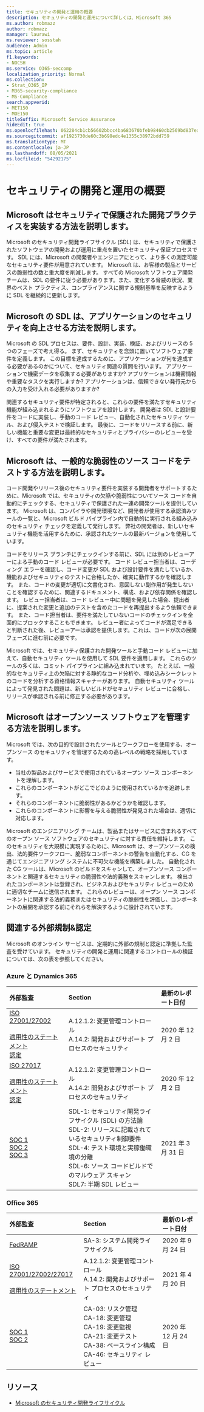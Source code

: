 ```yaml
---
title: セキュリティの開発と運用の概要
description: セキュリティの開発と運用について詳しくは、Microsoft 365
ms.author: robmazz
author: robmazz
manager: laurawi
ms.reviewer: sosstah
audience: Admin
ms.topic: article
f1.keywords:
- NOCSH
ms.service: O365-seccomp
localization_priority: Normal
ms.collection:
- Strat_O365_IP
- M365-security-compliance
- MS-Compliance
search.appverid:
- MET150
- MOE150
titleSuffix: Microsoft Service Assurance
hideEdit: true
ms.openlocfilehash: 062284cb1cb56602bbcc4ba683670bfeb98460db2569bd837eaf748feceaae7d
ms.sourcegitcommit: af1925730de60c3b698edc4e1355c38972bdd759
ms.translationtype: MT
ms.contentlocale: ja-JP
ms.lasthandoff: 08/05/2021
ms.locfileid: "54292175"
---
```

# <a name="security-development-and-operations-overview"></a>セキュリティの開発と運用の概要

## <a name="how-does-microsoft-implement-secure-development-practices"></a>Microsoft はセキュリティで保護された開発プラクティスを実装する方法を説明します。

Microsoft のセキュリティ開発ライフサイクル (SDL) は、セキュリティで保護されたソフトウェアの開発および運用に重点を置いたセキュリティ保証プロセスです。 SDL には、Microsoft の開発者やエンジニアにとって、より多くの測定可能なセキュリティ要件が用意されています。 Microsoft は、お客様の製品とサービスの脆弱性の数と重大度を削減します。 すべての Microsoft ソフトウェア開発チームは、SDL の要件に従う必要があります。また、変化する脅威の状況、業界のベスト プラクティス、コンプライアンスに関する規制基準を反映するように SDL を継続的に更新します。

## <a name="how-does-microsofts-sdl-improve-application-security"></a>Microsoft の SDL は、アプリケーションのセキュリティを向上させる方法を説明します。

Microsoft の SDL プロセスは、要件、設計、実装、検証、およびリリースの 5 つのフェーズで考え得る。 まず、セキュリティを念頭に置いてソフトウェア要件を定義します。 この目標を達成するために、アプリケーションが何を達成する必要があるのかについて、セキュリティ関連の質問を行います。 アプリケーションで機密データを収集する必要がありますか? アプリケーションは機密情報や重要なタスクを実行しますか? アプリケーションは、信頼できない発行元からの入力を受け入れる必要がありますか?

関連するセキュリティ要件が特定されると、これらの要件を満たすセキュリティ機能が組み込まれるようにソフトウェアを設計します。 開発者は SDL と設計要件をコードに実装し、手動のコード レビュー、自動化されたセキュリティ ツール、および侵入テストで検証します。 最後に、コードをリリースする前に、新しい機能と重要な変更は最終的なセキュリティとプライバシーのレビューを受け、すべての要件が満たされます。

## <a name="how-does-microsoft-test-source-code-for-common-vulnerabilities"></a>Microsoft は、一般的な脆弱性のソース コードをテストする方法を説明します。

コード開発やリリース後のセキュリティ要件を実装する開発者をサポートするために、Microsoft では、セキュリティの欠陥や脆弱性についてソース コードを自動的にチェックする、セキュリティで保護された一連の開発ツールを提供しています。 Microsoft は、コンパイラや開発環境など、開発者が使用する承認済みツールの一覧と、Microsoft ビルド パイプライン内で自動的に実行される組み込みのセキュリティ チェックを定義して発行します。 弊社の開発者は、新しいセキュリティ機能を活用するために、承認されたツールの最新バージョンを使用しています。

コードをリリース ブランチにチェックインする前に、SDL には別のレビューアーによる手動のコード レビューが必要です。 コード レビュー担当者は、コーディング エラーを確認し、コード変更が SDL および設計要件を満たしているか、機能およびセキュリティのテストに合格したか、確実に動作するかを確認します。 また、コードの変更が適切に文書化され、意図しない副作用が発生しないことを確認するために、関連するドキュメント、構成、および依存関係を確認します。 レビュー担当者は、コード レビュー中に問題を発見した場合、提出者に、提案された変更と追加のテストを含めたコードを再提出するよう依頼できます。 また、コード担当者は、要件を満たしていないコードのチェックインを全面的にブロックすることもできます。 レビュー者によってコードが満足できると判断された後、レビューアーは承認を提供します。これは、コードが次の展開フェーズに進む前に必要です。

Microsoft では、セキュリティ保護された開発ツールと手動コード レビューに加えて、自動セキュリティ ツールを使用して SDL 要件を適用します。 これらのツールの多くは、コミット パイプラインに組み込まれています。 たとえば、一般的なセキュリティ上の欠陥に対する静的なコード分析や、埋め込みシークレットのコードを分析する資格情報スキャナーがあります。 自動セキュリティ ツールによって発見された問題は、新しいビルドがセキュリティ レビューに合格し、リリースが承認される前に修正する必要があります。

## <a name="how-does-microsoft-manage-open-source-software"></a>Microsoft はオープンソース ソフトウェアを管理する方法を説明します。

Microsoft では、次の目的で設計されたツールとワークフローを使用する、オープンソース のセキュリティを管理するための高レベルの戦略を採用しています。

- 当社の製品およびサービスで使用されているオープン ソース コンポーネントを理解します。
- これらのコンポーネントがどこでどのように使用されているかを追跡します。
- それらのコンポーネントに脆弱性があるかどうかを確認します。
- これらのコンポーネントに影響を与える脆弱性が発見された場合は、適切に対応します。

Microsoft のエンジニアリング チームは、製品またはサービスに含まれるすべてのオープン ソース ソフトウェアのセキュリティに対する責任を維持します。 このセキュリティを大規模に実現するために、Microsoft は、オープンソースの検出、法的要件ワークフロー、脆弱なコンポーネントの警告を自動化する、CG を通じてエンジニアリング システムに不可欠な機能を構築しました。 自動化された CG ツールは、Microsoft のビルドをスキャンして、オープンソース コンポーネントと関連するセキュリティの脆弱性や法的義務をスキャンします。 検出されたコンポーネントは登録され、ビジネスおよびセキュリティ レビューのために適切なチームに送信されます。 これらのレビューは、オープン ソース コンポーネントに関連する法的義務またはセキュリティの脆弱性を評価し、コンポーネントの展開を承認する前にそれらを解決するように設計されています。

## <a name="related-external-regulations--certifications"></a>関連する外部規制&認定

Microsoft のオンライン サービスは、定期的に外部の規制と認定に準拠した監査を受けています。 セキュリティの開発と運用に関連するコントロールの検証については、次の表を参照してください。

### <a name="azure-and-dynamics-365"></a>Azure と Dynamics 365

| **外部監査** | **Section** | **最新のレポート日付** |
|:--------------------|:------------|:-----------------------|
| [ISO 27001/27002](https://servicetrust.microsoft.com/ViewPage/MSComplianceGuideV3?command=Download&downloadType=Document&downloadId=e9116047-f327-430c-a83f-166b7e561ad6&tab=7027ead0-3d6b-11e9-b9e1-290b1eb4cdeb&docTab=7027ead0-3d6b-11e9-b9e1-290b1eb4cdeb_ISO_Reports) <br><br> [適用性のステートメント](https://servicetrust.microsoft.com/ViewPage/MSComplianceGuideV3?command=Download&downloadType=Document&downloadId=00af6c3e-7f3e-4e0d-8b0e-79f45ef2cef1&tab=7027ead0-3d6b-11e9-b9e1-290b1eb4cdeb&docTab=7027ead0-3d6b-11e9-b9e1-290b1eb4cdeb_ISO_Reports) <br> [認定](https://servicetrust.microsoft.com/ViewPage/MSComplianceGuideV3?command=Download&downloadType=Document&downloadId=d7af5304-3a31-40e6-9abb-e26352305d41&tab=7027ead0-3d6b-11e9-b9e1-290b1eb4cdeb&docTab=7027ead0-3d6b-11e9-b9e1-290b1eb4cdeb_ISO_Reports) | A.12.1.2: 変更管理コントロール <br> A.14.2: 開発およびサポート プロセスのセキュリティ | 2020 年 12 月 2 日 |
| [ISO 27017](https://servicetrust.microsoft.com/ViewPage/MSComplianceGuideV3?command=Download&downloadType=Document&downloadId=e9116047-f327-430c-a83f-166b7e561ad6&tab=7027ead0-3d6b-11e9-b9e1-290b1eb4cdeb&docTab=7027ead0-3d6b-11e9-b9e1-290b1eb4cdeb_ISO_Reports) <br><br> [適用性のステートメント](https://servicetrust.microsoft.com/ViewPage/MSComplianceGuideV3?command=Download&downloadType=Document&downloadId=a3bca0ac-867d-4204-b66b-13665f5f1e8d&tab=7027ead0-3d6b-11e9-b9e1-290b1eb4cdeb&docTab=7027ead0-3d6b-11e9-b9e1-290b1eb4cdeb_ISO_Reports) <br> [認定](https://servicetrust.microsoft.com/ViewPage/MSComplianceGuideV3?command=Download&downloadType=Document&downloadId=25718a8a-f34d-41e1-a95a-c49246508787&tab=7027ead0-3d6b-11e9-b9e1-290b1eb4cdeb&docTab=7027ead0-3d6b-11e9-b9e1-290b1eb4cdeb_ISO_Reports) | A.12.1.2: 変更管理コントロール <br> A.14.2: 開発およびサポート プロセスのセキュリティ | 2020 年 12 月 2 日 |
| [SOC 1](https://servicetrust.microsoft.com/ViewPage/MSComplianceGuideV3?command=Download&downloadType=Document&downloadId=b8721ebd-af20-42fe-b22f-8332b0a19517&tab=7027ead0-3d6b-11e9-b9e1-290b1eb4cdeb&docTab=7027ead0-3d6b-11e9-b9e1-290b1eb4cdeb_SOC_%2F_SSAE_16_Reports) <br> [SOC 2](https://servicetrust.microsoft.com/ViewPage/MSComplianceGuideV3?command=Download&downloadType=Document&downloadId=234a0f57-83c1-4afc-a586-a0e7a59592f7&tab=7027ead0-3d6b-11e9-b9e1-290b1eb4cdeb&docTab=7027ead0-3d6b-11e9-b9e1-290b1eb4cdeb_SOC_%2F_SSAE_16_Reports) <br> [SOC 3](https://servicetrust.microsoft.com/ViewPage/MSComplianceGuideV3?command=Download&downloadType=Document&downloadId=75c8cbf6-e456-473c-a05e-34fea888ec2a&tab=7027ead0-3d6b-11e9-b9e1-290b1eb4cdeb&docTab=7027ead0-3d6b-11e9-b9e1-290b1eb4cdeb_SOC_%2F_SSAE_16_Reports) | SDL-1: セキュリティ開発ライフサイクル (SDL) の方法論 <br> SDL-2: リリースに記載されているセキュリティ制御要件 <br> SDL-4: テスト環境と実稼働環境の分離 <br> SDL-6: ソース コードビルドでのマルウェア スキャン <br> SDL7: 半期 SDL レビュー | 2021 年 3 月 31 日 |

### <a name="office-365"></a>Office 365

| **外部監査** | **Section** | **最新のレポート日付** |
|:--------------------|:------------|:-----------------------|
| [FedRAMP](https://compliance.microsoft.com/compliancemanager) | SA-3: システム開発ライフサイクル | 2020 年 9 月 24 日 |
| [ISO 27001/27002/27017](https://servicetrust.microsoft.com/ViewPage/MSComplianceGuideV3?command=Download&downloadType=Document&downloadId=8d625374-4f2d-49f8-9d37-a4281ba98222&tab=7027ead0-3d6b-11e9-b9e1-290b1eb4cdeb&docTab=7027ead0-3d6b-11e9-b9e1-290b1eb4cdeb_ISO_Reports) <br><br> [適用性のステートメント](https://servicetrust.microsoft.com/ViewPage/MSComplianceGuideV3?command=Download&downloadType=Document&downloadId=c0df4ce8-c77e-4183-84eb-c8688470d8b1&tab=7027ead0-3d6b-11e9-b9e1-290b1eb4cdeb&docTab=7027ead0-3d6b-11e9-b9e1-290b1eb4cdeb_ISO_Reports) | A.12.1.2: 変更管理コントロール <br> A.14.2: 開発およびサポート プロセスのセキュリティ | 2021 年 4 月 20 日 |
| [SOC 1](https://servicetrust.microsoft.com/ViewPage/MSComplianceGuideV3?command=Download&downloadType=Document&downloadId=90df3f9c-3aaf-4dbf-99d0-ca9f2991721b&tab=7027ead0-3d6b-11e9-b9e1-290b1eb4cdeb&docTab=7027ead0-3d6b-11e9-b9e1-290b1eb4cdeb_SOC_%2F_SSAE_16_Reports) <br> [SOC 2](https://servicetrust.microsoft.com/ViewPage/MSComplianceGuideV3?command=Download&downloadType=Document&downloadId=a73c1738-7892-42b7-acd3-87b6371c53f6&tab=7027ead0-3d6b-11e9-b9e1-290b1eb4cdeb&docTab=7027ead0-3d6b-11e9-b9e1-290b1eb4cdeb_SOC_%2F_SSAE_16_Reports) | CA-03: リスク管理 <br> CA-18: 変更管理 <br> CA-19: 変更監視 <br> CA-21: 変更テスト <br> CA-38: ベースライン構成 <br> CA-46: セキュリティ レビュー | 2020 年 12 月 24 日 |

## <a name="resources"></a>リソース

- [Microsoft のセキュリティ開発ライフサイクル](https://www.microsoft.com/securityengineering/sdl)
